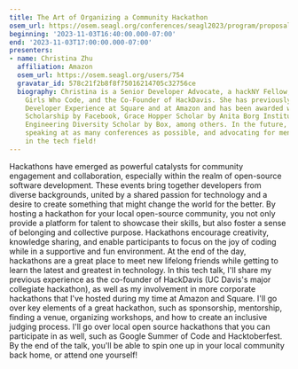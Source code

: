 ```yaml
---
title: The Art of Organizing a Community Hackathon
osem_url: https://osem.seagl.org/conferences/seagl2023/program/proposals/993
beginning: '2023-11-03T16:40:00.000-07:00'
end: '2023-11-03T17:00:00.000-07:00'
presenters:
- name: Christina Zhu
  affiliation: Amazon
  osem_url: https://osem.seagl.org/users/754
  gravatar_id: 578c21f2b8f8f75016214705c32756ce
  biography: Christina is a Senior Developer Advocate, a hackNY Fellow, a mentor at
    Girls Who Code, and the Co-Founder of HackDavis. She has previously worked in
    Developer Experience at Square and at Amazon and has been awarded with the F8
    Scholarship by Facebook, Grace Hopper Scholar by Anita Borg Institute, and the
    Engineering Diversity Scholar by Box, among others. In the future, she plans on
    speaking at as many conferences as possible, and advocating for mental health
    in the tech field!
---
```


Hackathons have emerged as powerful catalysts for community engagement and collaboration, especially within the realm of open-source software development. These events bring together developers from diverse backgrounds, united by a shared passion for technology and a desire to create something that might change the world for the better. By hosting a hackathon for your local open-source community, you not only provide a platform for talent to showcase their skills, but also foster a sense of belonging and collective purpose. Hackathons encourage creativity, knowledge sharing, and enable participants to focus on the joy of coding while in a supportive and fun environment. At the end of the day, hackathons are a great place to meet new lifelong friends while getting to learn the latest and greatest in technology.
In this tech talk, I'll share my previous experience as the co-founder of HackDavis (UC Davis's major collegiate hackathon), as well as my involvement in more corporate hackathons that I've hosted during my time at Amazon and Square. I'll go over key elements of a great hackathon, such as sponsorship, mentorship, finding a venue, organizing workshops, and how to create an inclusive judging process. I'll go over local open source hackathons that you can participate in as well, such as Google Summer of Code and Hacktoberfest. By the end of the talk, you'll be able to spin one up in your local community back home, or attend one yourself!
